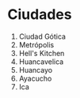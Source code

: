 # Ciudades

1. Ciudad Gótica
2. Metrópolis
3. Hell's Kitchen
4. Huancavelica
5. Huancayo
6. Ayacucho
7. Ica